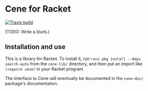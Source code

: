 # Cene for Racket

[![Travis build](https://travis-ci.org/era-platform/cene-for-racket.svg?branch=master)](https://travis-ci.org/era-platform/cene-for-racket)

(TODO: Write a blurb.)


## Installation and use

This is a library for Racket. To install it, run `raco pkg install --deps search-auto` from the `cene-lib/` directory, and then put an import like `(require cene)` in your Racket program.

The interface to Cene will eventually be documented in the `cene-doc/` package's documentation.
